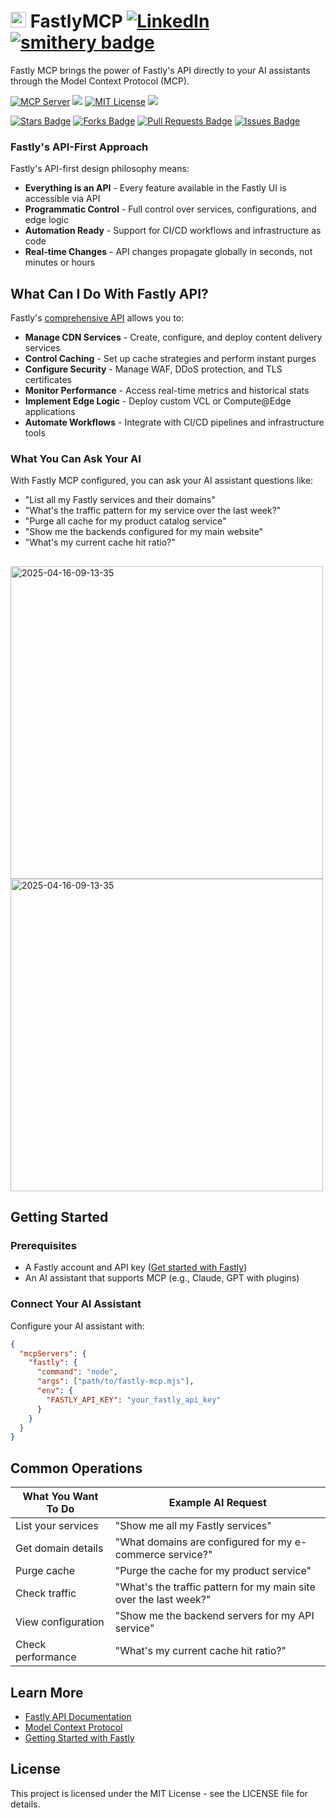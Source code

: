 # <img src="https://res.cloudinary.com/brandpad/image/upload/c_scale,dpr_auto,f_auto,w_1792/v1713826774/28444/tachometer-white-png" alt="Fastly Logo" height="25"> FastlyMCP [![](https://img.shields.io/badge/LinkedIn-0077B5?style=flat&logo=linkedin&logoColor=white "LinkedIn")](https://www.linkedin.com/in/your-linkedin/) [![smithery badge](https://smithery.ai/badge/@Arodoid/fastlymcp)](https://smithery.ai/server/@Arodoid/fastlymcp)


Fastly MCP brings the power of Fastly's API directly to your AI assistants through the Model Context Protocol (MCP).

[![](https://badge.mcpx.dev?type=server "MCP Server")](https://modelcontextprotocol.io/introduction)
[![](https://img.shields.io/badge/Node.js-16+-339933?style=flat-square&logo=node.js&logoColor=white)](https://nodejs.org/)
[![](https://img.shields.io/badge/License-MIT-red.svg "MIT License")](https://opensource.org/licenses/MIT)
[![](https://img.shields.io/badge/status-beta-orange?style=flat-square)](https://github.com/yourusername/fastly-mcp)

<a href="https://github.com/Arodoid/FastlyMCP/stargazers"><img src="https://img.shields.io/github/stars/Arodoid/FastlyMCP" alt="Stars Badge"/></a>
<a href="https://github.com/Arodoid/FastlyMCP/network/members"><img src="https://img.shields.io/github/forks/Arodoid/FastlyMCP" alt="Forks Badge"/></a>
<a href="https://github.com/Arodoid/FastlyMCP/pulls"><img src="https://img.shields.io/github/issues-pr/Arodoid/FastlyMCP" alt="Pull Requests Badge"/></a>
<a href="https://github.com/Arodoid/FastlyMCP/issues"><img src="https://img.shields.io/github/issues/Arodoid/FastlyMCP" alt="Issues Badge"/></a>

### Fastly's API-First Approach

Fastly's API-first design philosophy means:

- **Everything is an API** - Every feature available in the Fastly UI is accessible via API
- **Programmatic Control** - Full control over services, configurations, and edge logic
- **Automation Ready** - Support for CI/CD workflows and infrastructure as code
- **Real-time Changes** - API changes propagate globally in seconds, not minutes or hours

## What Can I Do With Fastly API?

Fastly's [comprehensive API](https://www.fastly.com/documentation/reference/api/) allows you to:

- **Manage CDN Services** - Create, configure, and deploy content delivery services
- **Control Caching** - Set up cache strategies and perform instant purges
- **Configure Security** - Manage WAF, DDoS protection, and TLS certificates
- **Monitor Performance** - Access real-time metrics and historical stats
- **Implement Edge Logic** - Deploy custom VCL or Compute@Edge applications
- **Automate Workflows** - Integrate with CI/CD pipelines and infrastructure tools

### What You Can Ask Your AI

With Fastly MCP configured, you can ask your AI assistant questions like:

- "List all my Fastly services and their domains"
- "What's the traffic pattern for my service over the last week?"
- "Purge all cache for my product catalog service"
- "Show me the backends configured for my main website"
- "What's my current cache hit ratio?"

## 
<img src="https://github.com/user-attachments/assets/d95c990a-0b96-404d-8cc8-c8586ad93521" alt="2025-04-16-09-13-35" width="500"/>
<img src="https://github.com/user-attachments/assets/ac1518aa-0b11-42d1-a1db-8291faf942ee" alt="2025-04-16-09-13-35" width="500"/>

## Getting Started

### Prerequisites

- A Fastly account and API key ([Get started with Fastly](https://www.fastly.com/signup/))
- An AI assistant that supports MCP (e.g., Claude, GPT with plugins)

### Connect Your AI Assistant

Configure your AI assistant with:

```json
{
  "mcpServers": {
    "fastly": {
      "command": "node",
      "args": ["path/to/fastly-mcp.mjs"],
      "env": {
        "FASTLY_API_KEY": "your_fastly_api_key"
      }
    }
  }
}
```

## Common Operations

| What You Want To Do | Example AI Request                                                |
| ------------------- | ----------------------------------------------------------------- |
| List your services  | "Show me all my Fastly services"                                  |
| Get domain details  | "What domains are configured for my e-commerce service?"          |
| Purge cache         | "Purge the cache for my product service"                          |
| Check traffic       | "What's the traffic pattern for my main site over the last week?" |
| View configuration  | "Show me the backend servers for my API service"                  |
| Check performance   | "What's my current cache hit ratio?"                              |

## Learn More

- [Fastly API Documentation](https://www.fastly.com/documentation/reference/api/)
- [Model Context Protocol](https://modelcontextprotocol.io/introduction)
- [Getting Started with Fastly](https://docs.fastly.com/en/guides/start-here)

## License

This project is licensed under the MIT License - see the LICENSE file for details.
